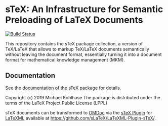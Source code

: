 sTeX: An Infrastructure for Semantic Preloading of LaTeX Documents
====
[![Build Status](https://travis-ci.org/sLaTeX/sTeX.svg?branch=master)](https://travis-ci.org/sLaTeX/sTeX)

This repository contains the sTeX package collection, a version of TeX/LaTeX that allows
to markup TeX/LaTeX documents semantically without leaving the document format,
essentially turning it into a document format for mathematical knowledge management (MKM).

## Documentation
See the
[documentation of the sTeX package](https://github.com/slatex/sTeX/blob/master/sty/stex/stex.pdf)
for details.



Copyright (c) 2019 Michael Kohlhase
The package is distributed under the terms of the LaTeX Project Public License (LPPL)

sTeX documents can be transformed to [OMDoc](http://omdoc.org) via the
[sTeX Plugin](https://github.com/sLaTeX/LaTeXML-Plugin-sTeX/) for
[LaTeXML](https://github.com/brucemiller/LaTeXML) available at
https://github.com/sLaTeX/LaTeXML-Plugin-sTeX/.
